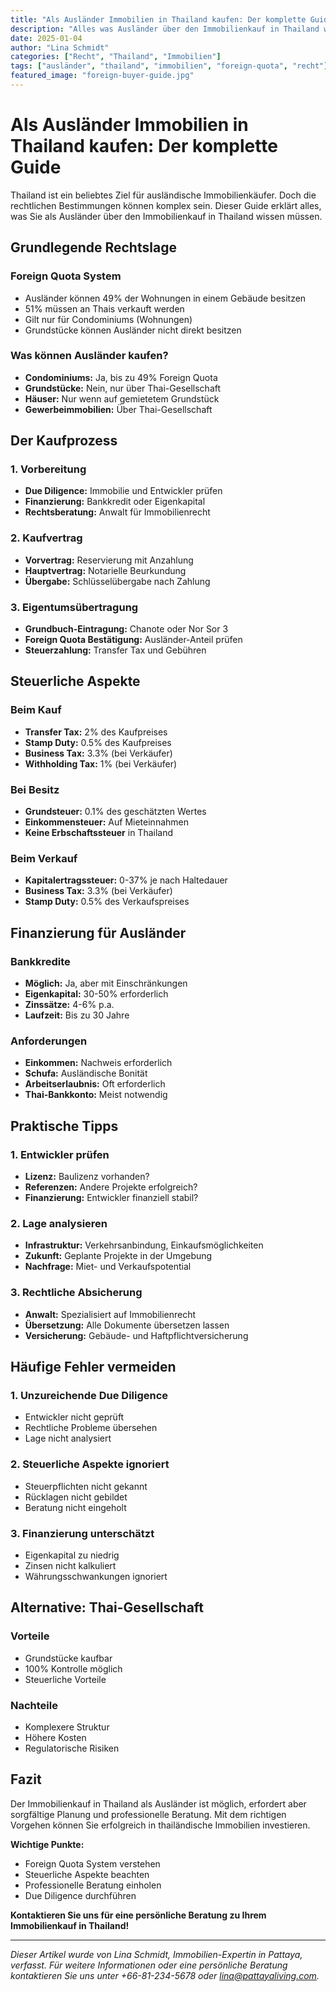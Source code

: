 ```yaml
---
title: "Als Ausländer Immobilien in Thailand kaufen: Der komplette Guide"
description: "Alles was Ausländer über den Immobilienkauf in Thailand wissen müssen. Rechtliche Grundlagen, Foreign Quota, Steuern und praktische Tipps."
date: 2025-01-04
author: "Lina Schmidt"
categories: ["Recht", "Thailand", "Immobilien"]
tags: ["ausländer", "thailand", "immobilien", "foreign-quota", "recht"]
featured_image: "foreign-buyer-guide.jpg"
---
```


# Als Ausländer Immobilien in Thailand kaufen: Der komplette Guide

Thailand ist ein beliebtes Ziel für ausländische Immobilienkäufer. Doch die rechtlichen Bestimmungen können komplex sein. Dieser Guide erklärt alles, was Sie als Ausländer über den Immobilienkauf in Thailand wissen müssen.

## Grundlegende Rechtslage

### Foreign Quota System
- Ausländer können 49% der Wohnungen in einem Gebäude besitzen
- 51% müssen an Thais verkauft werden
- Gilt nur für Condominiums (Wohnungen)
- Grundstücke können Ausländer nicht direkt besitzen

### Was können Ausländer kaufen?
- **Condominiums:** Ja, bis zu 49% Foreign Quota
- **Grundstücke:** Nein, nur über Thai-Gesellschaft
- **Häuser:** Nur wenn auf gemietetem Grundstück
- **Gewerbeimmobilien:** Über Thai-Gesellschaft

## Der Kaufprozess

### 1. Vorbereitung
- **Due Diligence:** Immobilie und Entwickler prüfen
- **Finanzierung:** Bankkredit oder Eigenkapital
- **Rechtsberatung:** Anwalt für Immobilienrecht

### 2. Kaufvertrag
- **Vorvertrag:** Reservierung mit Anzahlung
- **Hauptvertrag:** Notarielle Beurkundung
- **Übergabe:** Schlüsselübergabe nach Zahlung

### 3. Eigentumsübertragung
- **Grundbuch-Eintragung:** Chanote oder Nor Sor 3
- **Foreign Quota Bestätigung:** Ausländer-Anteil prüfen
- **Steuerzahlung:** Transfer Tax und Gebühren

## Steuerliche Aspekte

### Beim Kauf
- **Transfer Tax:** 2% des Kaufpreises
- **Stamp Duty:** 0.5% des Kaufpreises
- **Business Tax:** 3.3% (bei Verkäufer)
- **Withholding Tax:** 1% (bei Verkäufer)

### Bei Besitz
- **Grundsteuer:** 0.1% des geschätzten Wertes
- **Einkommensteuer:** Auf Mieteinnahmen
- **Keine Erbschaftssteuer** in Thailand

### Beim Verkauf
- **Kapitalertragssteuer:** 0-37% je nach Haltedauer
- **Business Tax:** 3.3% (bei Verkäufer)
- **Stamp Duty:** 0.5% des Verkaufspreises

## Finanzierung für Ausländer

### Bankkredite
- **Möglich:** Ja, aber mit Einschränkungen
- **Eigenkapital:** 30-50% erforderlich
- **Zinssätze:** 4-6% p.a.
- **Laufzeit:** Bis zu 30 Jahre

### Anforderungen
- **Einkommen:** Nachweis erforderlich
- **Schufa:** Ausländische Bonität
- **Arbeitserlaubnis:** Oft erforderlich
- **Thai-Bankkonto:** Meist notwendig

## Praktische Tipps

### 1. Entwickler prüfen
- **Lizenz:** Baulizenz vorhanden?
- **Referenzen:** Andere Projekte erfolgreich?
- **Finanzierung:** Entwickler finanziell stabil?

### 2. Lage analysieren
- **Infrastruktur:** Verkehrsanbindung, Einkaufsmöglichkeiten
- **Zukunft:** Geplante Projekte in der Umgebung
- **Nachfrage:** Miet- und Verkaufspotential

### 3. Rechtliche Absicherung
- **Anwalt:** Spezialisiert auf Immobilienrecht
- **Übersetzung:** Alle Dokumente übersetzen lassen
- **Versicherung:** Gebäude- und Haftpflichtversicherung

## Häufige Fehler vermeiden

### 1. Unzureichende Due Diligence
- Entwickler nicht geprüft
- Rechtliche Probleme übersehen
- Lage nicht analysiert

### 2. Steuerliche Aspekte ignoriert
- Steuerpflichten nicht gekannt
- Rücklagen nicht gebildet
- Beratung nicht eingeholt

### 3. Finanzierung unterschätzt
- Eigenkapital zu niedrig
- Zinsen nicht kalkuliert
- Währungsschwankungen ignoriert

## Alternative: Thai-Gesellschaft

### Vorteile
- Grundstücke kaufbar
- 100% Kontrolle möglich
- Steuerliche Vorteile

### Nachteile
- Komplexere Struktur
- Höhere Kosten
- Regulatorische Risiken

## Fazit

Der Immobilienkauf in Thailand als Ausländer ist möglich, erfordert aber sorgfältige Planung und professionelle Beratung. Mit dem richtigen Vorgehen können Sie erfolgreich in thailändische Immobilien investieren.

**Wichtige Punkte:**
- Foreign Quota System verstehen
- Steuerliche Aspekte beachten
- Professionelle Beratung einholen
- Due Diligence durchführen

**Kontaktieren Sie uns für eine persönliche Beratung zu Ihrem Immobilienkauf in Thailand!**

---

*Dieser Artikel wurde von Lina Schmidt, Immobilien-Expertin in Pattaya, verfasst. Für weitere Informationen oder eine persönliche Beratung kontaktieren Sie uns unter +66-81-234-5678 oder lina@pattayaliving.com.*
